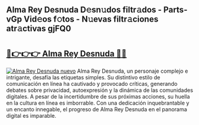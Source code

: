 ## Alma Rey Desnuda D𝚎sn𝚞dos filtr𝚊dos - Parts-vGp Vid𝚎os f𝚘tos - N𝚞evas filtr𝚊ciones atr𝚊ctivas gjFQ0

# <h2><a href="http://mbczd6.tromn.icu/?c=Alma+Rey+Desnuda">🔗👉👉👉 Alma Rey Desnuda 🔗🔗</a></h2>

[![Alma Rey Desnuda nuevo](https://i.imgur.com/pEAQMta.gif)](http://mbczd6.tromn.icu/?c=Alma+Rey+Desnuda)
Alma Rey Desnuda, un personaje complejo e intrigante, desafía las etiquetas simples. Su distintivo estilo de comunicación en línea ha cautivado y provocado críticas, generando debates sobre privacidad, autoexpresión y la dinámica de las comunidades digitales. A pesar de la incertidumbre de sus próximas acciones, su huella en la cultura en línea es imborrable. Con una dedicación inquebrantable y un encanto innegable, el progreso de Alma Rey Desnuda en el panorama digital es imparable.
